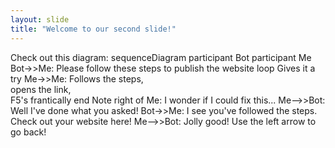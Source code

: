 ```yaml
---
layout: slide
title: "Welcome to our second slide!"
---
```

Check out this diagram:
sequenceDiagram
    participant Bot
    participant Me
    Bot->>Me: Please follow these steps to publish the website
    loop Gives it a try
        Me->>Me: Follows the steps,<br/>opens the link,<br/>F5's frantically
    end
    Note right of Me: I wonder if I could fix this...
    Me-->>Bot: Well I've done what you asked!
    Bot->>Me: I see you've followed the steps. Check out your website here!
    Me-->>Bot: Jolly good!
Use the left arrow to go back!